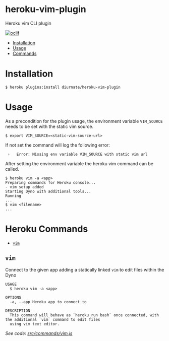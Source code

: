 heroku-vim-plugin
============

Heroku vim CLI plugin

[![oclif](https://img.shields.io/badge/cli-oclif-brightgreen.svg)](https://oclif.io)

<!-- toc -->
* [Installation](#installation)
* [Usage](#usage)
* [Commands](#commands)
<!-- tocstop -->

# Installation
<!-- installation -->
```sh-session
$ heroku plugins:install diurnate/heroku-vim-plugin
```
<!-- installationstop -->

# Usage
<!-- usage -->
As a precondition for the plugin usage, the environment variable `VIM_SOURCE` needs to be set with the static vim source.
```sh-session
$ export VIM_SOURCE=<static-vim-source-url> 
```
If not set the command will log the following error:
```sh-session
 ›   Error: Missing env variable VIM_SOURCE with static vim url
```

After setting the environment variable the heroku vim command can be called. 
```sh-session
$ heroku vim -a <app>
Preparing commands for Heroku console...
- vim setup added
Starting Dyno with additional tools...
Running 
...
$ vim <filename>
...
```
<!-- usagestop -->

# Heroku Commands
<!-- commands -->
* [`vim`](#vim)

## `vim`

Connect to the given app adding a statically linked `vim` to edit files within the Dyno

```
USAGE
  $ heroku vim -a <app>

OPTIONS
  -a, --app Heroku app to connect to

DESCRIPTION
  This command will behave as `heroku run bash` once connected, with the additional `vim` command to edit files
  using vim text editor.
```

_See code: [src/commands/vim.js](https://github.com/diurnate/heroku-vim-plugin/src/commands/vim.js)_
<!-- commandsstop -->

